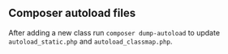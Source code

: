 ## Composer autoload files
After adding a new class run `composer dump-autoload` to update `autoload_static.php` and `autoload_classmap.php`.
